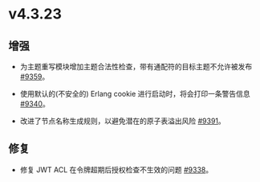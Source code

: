 # v4.3.23

## 增强

- 为主题重写模块增加主题合法性检查，带有通配符的目标主题不允许被发布 [#9359](https://github.com/emqx/emqx/issues/9359)。

- 使用默认的(不安全的) Erlang cookie 进行启动时，将会打印一条警告信息 [#9340](https://github.com/emqx/emqx/pull/9340)。

- 改进了节点名称生成规则，以避免潜在的原子表溢出风险 [#9391](https://github.com/emqx/emqx/pull/9391)。

## 修复

- 修复 JWT ACL 在令牌超期后授权检查不生效的问题 [#9338](https://github.com/emqx/emqx/pull/9338)。
